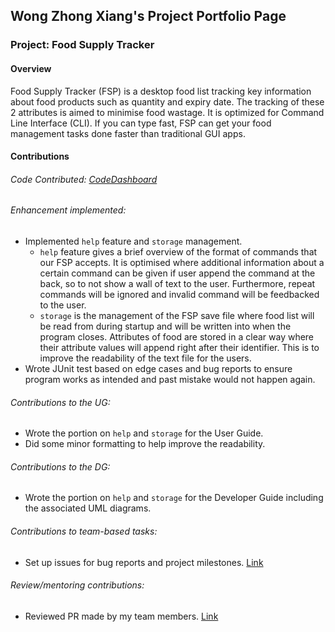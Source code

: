 ## Wong Zhong Xiang's Project Portfolio Page
### Project: Food Supply Tracker

#### Overview
Food Supply Tracker (FSP) is a desktop food list tracking key information about food products such as quantity and 
expiry date. The tracking of these 2 attributes is aimed to minimise food wastage. It is optimized for Command Line Interface (CLI). If you can type fast, FSP can get your food management
tasks done faster than traditional GUI apps.

#### Contributions

###### Code Contributed: [CodeDashboard](https://nus-cs2113-ay2223s2.github.io/tp-dashboard/?search=ZhongXiangWong&sort=groupTitle&sortWithin=title&timeframe=commit&mergegroup=&groupSelect=groupByRepos&breakdown=true&checkedFileTypes=docs~functional-code~test-code~other&since=2023-02-17&tabOpen=true&tabType=authorship&tabAuthor=ZhongXiangWong&tabRepo=AY2223S2-CS2113-W13-3%2Ftp%5Bmaster%5D&authorshipIsMergeGroup=false&authorshipFileTypes=docs~functional-code~test-code&authorshipIsBinaryFileTypeChecked=false&authorshipIsIgnoredFilesChecked=false)

###### Enhancement implemented:
* Implemented `help` feature and `storage` management.
  * `help` feature gives a brief overview of the format of  commands that our FSP accepts. It is optimised where 
  additional information about a certain command can be given if user append the command at the back, so to not show a 
  wall of text to the user. Furthermore, repeat commands will be ignored and invalid command will be feedbacked 
  to the user.
  * `storage` is the management of the FSP save file where food list will be read from during startup and will be
  written into when the program closes. Attributes of food are stored in a clear way where their attribute values will 
  append right after their identifier. This is to improve the readability of the text file for the users.
* Wrote JUnit test based on edge cases and bug reports to ensure program works as intended and past mistake 
would not happen again.
  
###### Contributions to the UG:
* Wrote the portion on `help` and `storage` for the User Guide.
* Did some minor formatting to help improve the readability.

###### Contributions to the DG:
* Wrote the portion on `help` and `storage` for the Developer Guide including the associated UML diagrams.

###### Contributions to team-based tasks:
* Set up issues for bug reports and project milestones. [Link](https://github.com/AY2223S2-CS2113-W13-3/tp/issues?q=is%3Aissue+author%3AZhongXiangWong+is%3Aclosed)

###### Review/mentoring contributions:
* Reviewed PR made by my team members. [Link](https://github.com/AY2223S2-CS2113-W13-3/tp/pulls?q=is%3Apr+reviewed-by%3AZhongXiangWong+is%3Aclosed)

